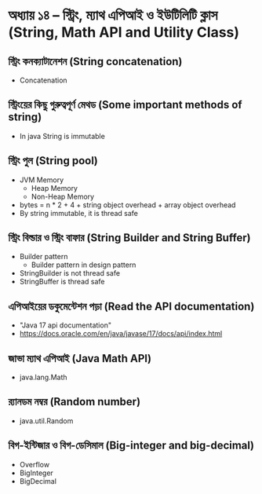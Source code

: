 # অধ্যায় ১৪ – স্ট্রিং, ম্যাথ এপিআই ও ইউটিলিটি ক্লাস (String, Math API and Utility Class)

## স্ট্রিং কনক্যাটানেশন (String concatenation)

- Concatenation

## স্ট্রিংয়ের কিছু গুরুত্বপূর্ণ মেথড (Some important methods of string)

- In java String is immutable

## স্ট্রিং পুল (String pool)

- JVM Memory
  - Heap Memory
  - Non-Heap Memory
- bytes = n \* 2 + 4 + string object overhead + array object overhead
- By string immutable, it is thread safe

## স্ট্রিং বিল্ডার ও স্ট্রিং বাফার (String Builder and String Buffer)

- Builder pattern
  - Builder pattern in design pattern
- StringBuilder is not thread safe
- StringBuffer is thread safe

## এপিআইয়ের ডকুমেন্টেশন পড়া (Read the API documentation)

- "Java 17 api documentation"
- https://docs.oracle.com/en/java/javase/17/docs/api/index.html

## জাভা ম্যাথ এপিআই (Java Math API)

- java.lang.Math

## র‍্যানডম নম্বর (Random number)

- java.util.Random

## বিগ-ইন্টিজার ও বিগ-ডেসিমাল (Big-integer and big-decimal)

- Overflow
- BigInteger
- BigDecimal
